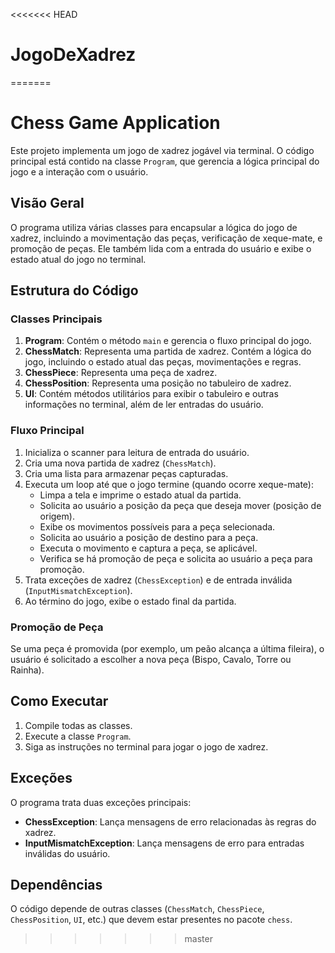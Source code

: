 <<<<<<< HEAD
# JogoDeXadrez
=======
# Chess Game Application

Este projeto implementa um jogo de xadrez jogável via terminal. O código principal está contido na classe `Program`, que gerencia a lógica principal do jogo e a interação com o usuário.

## Visão Geral

O programa utiliza várias classes para encapsular a lógica do jogo de xadrez, incluindo a movimentação das peças, verificação de xeque-mate, e promoção de peças. Ele também lida com a entrada do usuário e exibe o estado atual do jogo no terminal.

## Estrutura do Código

### Classes Principais

1. **Program**: Contém o método `main` e gerencia o fluxo principal do jogo.
2. **ChessMatch**: Representa uma partida de xadrez. Contém a lógica do jogo, incluindo o estado atual das peças, movimentações e regras.
3. **ChessPiece**: Representa uma peça de xadrez.
4. **ChessPosition**: Representa uma posição no tabuleiro de xadrez.
5. **UI**: Contém métodos utilitários para exibir o tabuleiro e outras informações no terminal, além de ler entradas do usuário.

### Fluxo Principal

1. Inicializa o scanner para leitura de entrada do usuário.
2. Cria uma nova partida de xadrez (`ChessMatch`).
3. Cria uma lista para armazenar peças capturadas.
4. Executa um loop até que o jogo termine (quando ocorre xeque-mate):
   - Limpa a tela e imprime o estado atual da partida.
   - Solicita ao usuário a posição da peça que deseja mover (posição de origem).
   - Exibe os movimentos possíveis para a peça selecionada.
   - Solicita ao usuário a posição de destino para a peça.
   - Executa o movimento e captura a peça, se aplicável.
   - Verifica se há promoção de peça e solicita ao usuário a peça para promoção.
5. Trata exceções de xadrez (`ChessException`) e de entrada inválida (`InputMismatchException`).
6. Ao término do jogo, exibe o estado final da partida.

### Promoção de Peça

Se uma peça é promovida (por exemplo, um peão alcança a última fileira), o usuário é solicitado a escolher a nova peça (Bispo, Cavalo, Torre ou Rainha).

## Como Executar

1. Compile todas as classes.
2. Execute a classe `Program`.
3. Siga as instruções no terminal para jogar o jogo de xadrez.

## Exceções

O programa trata duas exceções principais:
- **ChessException**: Lança mensagens de erro relacionadas às regras do xadrez.
- **InputMismatchException**: Lança mensagens de erro para entradas inválidas do usuário.

## Dependências

O código depende de outras classes (`ChessMatch`, `ChessPiece`, `ChessPosition`, `UI`, etc.) que devem estar presentes no pacote `chess`.
>>>>>>> master
